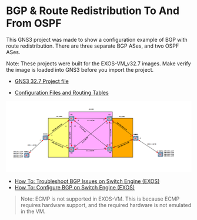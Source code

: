 # BGP & Route Redistribution To And From OSPF

This GNS3 project was made to show a configuration example of BGP with route redistribution.  There are three separate BGP ASes, and two OSPF ASes.

Note: These projects were built for the EXOS-VM_v32.7 images. Make verify the image is loaded into GNS3 before you import the project.

* [GNS3 32.7 Project file](https://github.com/stewilliams-extr/Virtual_EXOS/raw/refs/heads/master/gns3_projects/BGP/BGP_32.7.2.gns3project)

* [Configuration Files and Routing Tables](Configurations)
  
<img src="screenshot.png">

* [How To: Troubleshoot BGP Issues on Switch Engine (EXOS)](https://extreme-networks.my.site.com/ExtrArticleDetail?an=000078327)
* [How To: Configure BGP on Switch Engine (EXOS)](https://extreme-networks.my.site.com/ExtrArticleDetail?an=000122408)
>Note: ECMP is not supported in EXOS-VM. This is because ECMP requires hardware support, and the required hardware is not emulated in the VM.
